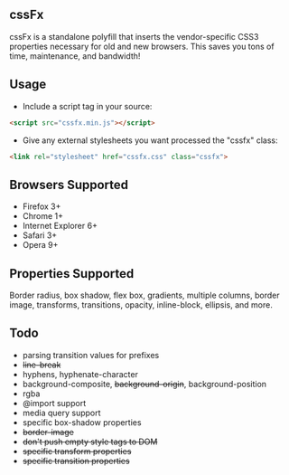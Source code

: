 cssFx
------

cssFx is a standalone polyfill that inserts the vendor-specific CSS3 properties necessary for old and new browsers. This saves you tons of time, maintenance, and bandwidth!

Usage
------
 * Include a script tag in your source:

``` html
<script src="cssfx.min.js"></script>
```

 * Give any external stylesheets you want processed the "cssfx" class:

 ``` html
 <link rel="stylesheet" href="cssfx.css" class="cssfx">
 ```

Browsers Supported
------

  * Firefox 3+
  * Chrome 1+
  * Internet Explorer 6+
  * Safari 3+
  * Opera 9+

Properties Supported
------
Border radius, box shadow, flex box, gradients, multiple columns, border image, transforms, transitions, opacity, inline-block, ellipsis, and more.

Todo
------

  * parsing transition values for prefixes
  * <del>line-break</del>
  * hyphens, hyphenate-character
  * background-composite, <del>background-origin</del>, background-position
  * rgba
  * @import support
  * media query support
  * specific box-shadow properties
  * <del>border-image</del>
  * <del>don't push empty style tags to DOM</del>
  * <del>specific transform properties</del>
  * <del>specific transition properties</del>
